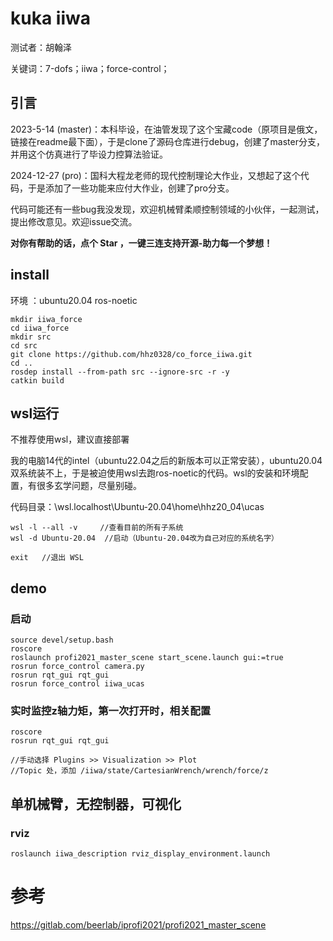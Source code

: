 # kuka iiwa
测试者：胡翰泽

关键词：7-dofs；iiwa；force-control；

## 引言
2023-5-14 (master)：本科毕设，在油管发现了这个宝藏code（原项目是俄文，链接在readme最下面），于是clone了源码仓库进行debug，创建了master分支，并用这个仿真进行了毕设力控算法验证。

2024-12-27 (pro)：国科大程龙老师的现代控制理论大作业，又想起了这个代码，于是添加了一些功能来应付大作业，创建了pro分支。

代码可能还有一些bug我没发现，欢迎机械臂柔顺控制领域的小伙伴，一起测试，提出修改意见。欢迎issue交流。

**对你有帮助的话，点个 Star ，一键三连支持开源-助力每一个梦想！**

## install
环境 ：ubuntu20.04    ros-noetic
```
mkdir iiwa_force
cd iiwa_force
mkdir src
cd src
git clone https://github.com/hhz0328/co_force_iiwa.git
cd ..
rosdep install --from-path src --ignore-src -r -y
catkin build
```

## wsl运行
不推荐使用wsl，建议直接部署

我的电脑14代的intel（ubuntu22.04之后的新版本可以正常安装），ubuntu20.04双系统装不上，于是被迫使用wsl去跑ros-noetic的代码。wsl的安装和环境配置，有很多玄学问题，尽量别碰。

代码目录：\\wsl.localhost\Ubuntu-20.04\home\hhz20_04\ucas
```
wsl -l --all -v     //查看目前的所有子系统
wsl -d Ubuntu-20.04  //启动（Ubuntu-20.04改为自己对应的系统名字）
```
```
exit   //退出 WSL
```

## demo
### 启动
```
source devel/setup.bash
roscore
roslaunch profi2021_master_scene start_scene.launch gui:=true
rosrun force_control camera.py
rosrun rqt_gui rqt_gui
rosrun force_control iiwa_ucas
```
### 实时监控z轴力矩，第一次打开时，相关配置
```
roscore
rosrun rqt_gui rqt_gui

//手动选择 Plugins >> Visualization >> Plot
//Topic 处，添加 /iiwa/state/CartesianWrench/wrench/force/z

```

## 单机械臂，无控制器，可视化
### rviz
```
roslaunch iiwa_description rviz_display_environment.launch
```
# 参考
https://gitlab.com/beerlab/iprofi2021/profi2021_master_scene
